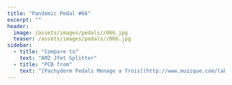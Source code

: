 ```yaml
---
title: "Pandemic Pedal #66"
excerpt: ""
header:
  image: /assets/images/pedals//066.jpg
  teaser: /assets/images/pedals//066.jpg
sidebar:
  - title: "Compare to"
    text: "AMZ Jfet Splitter"
  - title: "PCB from"
    text: "[Pachyderm Pedals Menage a Trois](http://www.muzique.com/lab/splitter.htm)"
---
```


